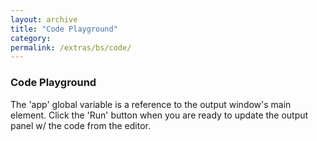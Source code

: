 ```yaml
---
layout: archive
title: "Code Playground"
category: 
permalink: /extras/bs/code/
---
```


### Code Playground

The 'app' global variable is a reference to the output window's main element. Click the 'Run' button when you are ready to update the output panel w/ the code from the editor.

<div id="playground"></div>
<script src="/code/dist/code-editor.min.js"></script>
<script type="text/javascript">
    // Create the code editor
    CodeEditor(document.getElementById("playground"));
</script>
